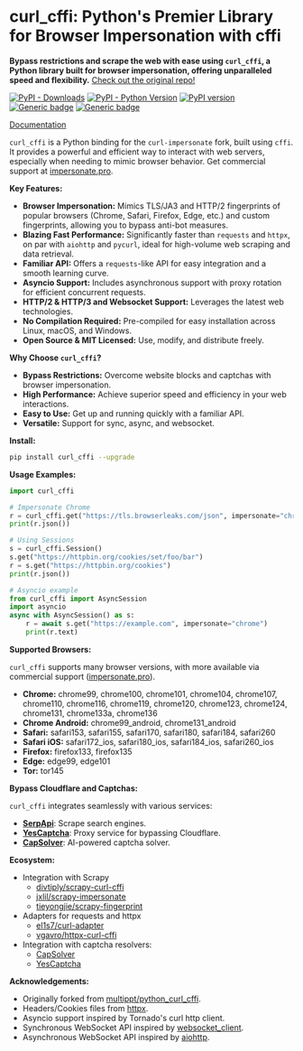 # curl_cffi: Python's Premier Library for Browser Impersonation with cffi

**Bypass restrictions and scrape the web with ease using `curl_cffi`, a Python library built for browser impersonation, offering unparalleled speed and flexibility.**  [Check out the original repo!](https://github.com/lexiforest/curl_cffi)

[![PyPI - Downloads](https://img.shields.io/pypi/dm/curl-cffi)](https://pypi.org/project/curl-cffi/)
[![PyPI - Python Version](https://img.shields.io/pypi/pyversions/curl_cffi)](https://pypi.org/project/curl-cffi/)
[![PyPI version](https://badge.fury.io/py/curl-cffi.svg)](https://pypi.org/project/curl-cffi/)
[![Generic badge](https://img.shields.io/badge/Telegram%20Group-join-blue?logo=telegram)](https://t.me/+lL9n33eZp480MGM1)
[![Generic badge](https://img.shields.io/badge/Discord-join-purple?logo=blue)](https://discord.gg/kJqMHHgdn2)

[Documentation](https://curl-cffi.readthedocs.io)

`curl_cffi` is a Python binding for the `curl-impersonate` fork, built using `cffi`. It provides a powerful and efficient way to interact with web servers, especially when needing to mimic browser behavior.  Get commercial support at [impersonate.pro](https://impersonate.pro).

**Key Features:**

*   **Browser Impersonation:**  Mimics TLS/JA3 and HTTP/2 fingerprints of popular browsers (Chrome, Safari, Firefox, Edge, etc.) and custom fingerprints, allowing you to bypass anti-bot measures.
*   **Blazing Fast Performance:**  Significantly faster than `requests` and `httpx`, on par with `aiohttp` and `pycurl`, ideal for high-volume web scraping and data retrieval.
*   **Familiar API:**  Offers a `requests`-like API for easy integration and a smooth learning curve.
*   **Asyncio Support:**  Includes asynchronous support with proxy rotation for efficient concurrent requests.
*   **HTTP/2 & HTTP/3 and Websocket Support:**  Leverages the latest web technologies.
*   **No Compilation Required:** Pre-compiled for easy installation across Linux, macOS, and Windows.
*   **Open Source & MIT Licensed:**  Use, modify, and distribute freely.

**Why Choose `curl_cffi`?**

*   **Bypass Restrictions:** Overcome website blocks and captchas with browser impersonation.
*   **High Performance:** Achieve superior speed and efficiency in your web interactions.
*   **Easy to Use:** Get up and running quickly with a familiar API.
*   **Versatile:** Support for sync, async, and websocket.

**Install:**

```bash
pip install curl_cffi --upgrade
```

**Usage Examples:**

```python
import curl_cffi

# Impersonate Chrome
r = curl_cffi.get("https://tls.browserleaks.com/json", impersonate="chrome")
print(r.json())

# Using Sessions
s = curl_cffi.Session()
s.get("https://httpbin.org/cookies/set/foo/bar")
r = s.get("https://httpbin.org/cookies")
print(r.json())

# Asyncio example
from curl_cffi import AsyncSession
import asyncio
async with AsyncSession() as s:
    r = await s.get("https://example.com", impersonate="chrome")
    print(r.text)
```

**Supported Browsers:**

`curl_cffi` supports many browser versions, with more available via commercial support ([impersonate.pro](https://impersonate.pro)).

*   **Chrome:**  chrome99, chrome100, chrome101, chrome104, chrome107, chrome110, chrome116, chrome119, chrome120, chrome123, chrome124, chrome131, chrome133a, chrome136
*   **Chrome Android:** chrome99_android, chrome131_android
*   **Safari:** safari153, safari155, safari170, safari180, safari184, safari260
*   **Safari iOS:** safari172_ios, safari180_ios, safari184_ios, safari260_ios
*   **Firefox:** firefox133, firefox135
*   **Edge:** edge99, edge101
*   **Tor:** tor145

**Bypass Cloudflare and Captchas:**

`curl_cffi` integrates seamlessly with various services:

*   **[SerpApi](https://serpapi.com/)**: Scrape search engines.
*   **[YesCaptcha](https://yescaptcha.com/i/stfnIO)**: Proxy service for bypassing Cloudflare.
*   **[CapSolver](https://dashboard.capsolver.com/passport/register?inviteCode=0FLEay4iroNC)**: AI-powered captcha solver.

**Ecosystem:**

*   Integration with Scrapy
    *   [divtiply/scrapy-curl-cffi](https://github.com/divtiply/scrapy-curl-cffi)
    *   [jxlil/scrapy-impersonate](https://github.com/jxlil/scrapy-impersonate)
    *   [tieyongjie/scrapy-fingerprint](https://github.com/tieyongjie/scrapy-fingerprint)
*   Adapters for requests and httpx
    *   [el1s7/curl-adapter](https://github.com/el1s7/curl-adapter)
    *   [vgavro/httpx-curl-cffi](https://github.com/vgavro/httpx-curl-cffi)
*   Integration with captcha resolvers:
    *   [CapSolver](https://docs.capsolver.com/en/api/)
    *   [YesCaptcha](https://yescaptcha.atlassian.net/wiki/spaces/YESCAPTCHA/overview)

**Acknowledgements:**

*   Originally forked from [multippt/python_curl_cffi](https://github.com/multippt/python_curl_cffi).
*   Headers/Cookies files from [httpx](https://github.com/encode/httpx/).
*   Asyncio support inspired by Tornado's curl http client.
*   Synchronous WebSocket API inspired by [websocket_client](https://github.com/websocket-client/websocket-client).
*   Asynchronous WebSocket API inspired by [aiohttp](https://github.com/aio-libs/aiohttp).